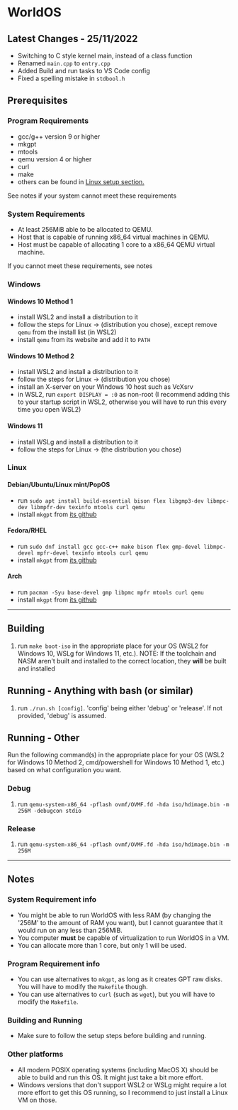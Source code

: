 # WorldOS

## Latest Changes - 25/11/2022

- Switching to C style kernel main, instead of a class function
- Renamed `main.cpp` to `entry.cpp`
- Added Build and run tasks to VS Code config
- Fixed a spelling mistake in `stdbool.h`

## Prerequisites

### Program Requirements

- gcc/g++ version 9 or higher
- mkgpt
- mtools
- qemu version 4 or higher
- curl
- make
- others can be found in [Linux setup section.](#linux)

See notes if your system cannot meet these requirements

### System Requirements

- At least 256MiB able to be allocated to QEMU.
- Host that is capable of running x86_64 virtual machines in QEMU.
- Host must be capable of allocating 1 core to a x86_64 QEMU virtual machine.

If you cannot meet these requirements, see notes

### **Windows**

#### Windows 10 Method 1

- install WSL2 and install a distribution to it
- follow the steps for Linux -> (distribution you chose), except remove `qemu` from the install list (in WSL2)
- install `qemu` from its website and add it to `PATH`

#### Windows 10 Method 2

- install WSL2 and install a distribution to it
- follow the steps for Linux -> (distribution you chose)
- install an X-server on your Windows 10 host such as VcXsrv
- in WSL2, run `export DISPLAY = :0` as non-root (I recommend adding this to your startup script in WSL2, otherwise you will have to run this every time you open WSL2)

#### Windows 11

- install WSLg and install a distribution to it
- follow the steps for Linux -> (the distribution you chose)

### Linux

#### Debian/Ubuntu/Linux mint/PopOS

- run `sudo apt install build-essential bison flex libgmp3-dev libmpc-dev libmpfr-dev texinfo mtools curl qemu`
- install `mkgpt` from [its github](https://github.com/jncronin/mkgpt)

#### Fedora/RHEL

- run `sudo dnf install gcc gcc-c++ make bison flex gmp-devel libmpc-devel mpfr-devel texinfo mtools curl qemu`
- install `mkgpt` from [its github](https://github.com/jncronin/mkgpt)

#### Arch

- run `pacman -Syu base-devel gmp libpmc mpfr mtools curl qemu`
- install `mkgpt` from [its github](https://github.com/jncronin/mkgpt)

---

## Building

1. run `make boot-iso` in the appropriate place for your OS (WSL2 for Windows 10, WSLg for Windows 11, etc.). NOTE: If the toolchain and NASM aren't built and installed to the correct location, they **will** be built and installed

## Running - Anything with bash (or similar)

1. run `./run.sh [config]`. 'config' being either 'debug' or 'release'. If not provided, 'debug' is assumed.

## Running - Other

Run the following command(s) in the appropriate place for your OS (WSL2 for Windows 10 Method 2, cmd/powershell for Windows 10 Method 1, etc.) based on what configuration you want.

### Debug

1. run `qemu-system-x86_64 -pflash ovmf/OVMF.fd -hda iso/hdimage.bin -m 256M -debugcon stdio`

### Release

1. run `qemu-system-x86_64 -pflash ovmf/OVMF.fd -hda iso/hdimage.bin -m 256M`

---

## Notes

### System Requirement info

- You might be able to run WorldOS with less RAM (by changing the '256M' to the amount of RAM you want), but I cannot guarantee that it would run on any less than 256MiB.
- You computer **must** be capable of virtualization to run WorldOS in a VM.
- You can allocate more than 1 core, but only 1 will be used.

### Program Requirement info

- You can use alternatives to `mkgpt`, as long as it creates GPT raw disks. You will have to modify the `Makefile` though.
- You can use alternatives to `curl` (such as `wget`), but you will have to modify the `Makefile`.

### Building and Running

- Make sure to follow the setup steps before building and running.

### Other platforms

- All modern POSIX operating systems (including MacOS X) should be able to build and run this OS. It might just take a bit more effort.
- Windows versions that don't support WSL2 or WSLg might require a lot more effort to get this OS running, so I recommend to just install a Linux VM on those.
